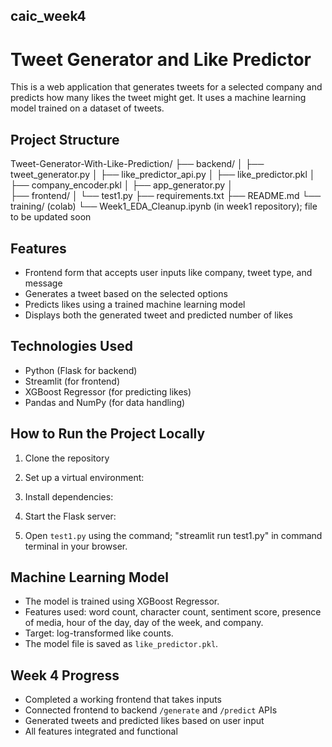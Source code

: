 ## caic_week4
# Tweet Generator and Like Predictor

This is a web application that generates tweets for a selected company and predicts how many likes the tweet might get. It uses a machine learning model trained on a dataset of tweets.

## Project Structure
Tweet-Generator-With-Like-Prediction/
├── backend/
│   ├── tweet_generator.py
│   ├── like_predictor_api.py
│   ├── like_predictor.pkl
│   ├── company_encoder.pkl
│   ├── app_generator.py
│   
├── frontend/
│   └── test1.py
├── requirements.txt
├── README.md
└── training/ (colab)
    └── Week1_EDA_Cleanup.ipynb (in week1 repository); file to be updated soon



## Features

- Frontend form that accepts user inputs like company, tweet type, and message
- Generates a tweet based on the selected options
- Predicts likes using a trained machine learning model
- Displays both the generated tweet and predicted number of likes

## Technologies Used

- Python (Flask for backend)
- Streamlit (for frontend)
- XGBoost Regressor (for predicting likes)
- Pandas and NumPy (for data handling)

## How to Run the Project Locally

1. Clone the repository
  
3. Set up a virtual environment:

4. Install dependencies:

5. Start the Flask server:

6. Open `test1.py` using the command; "streamlit run test1.py" in command terminal in your browser.

## Machine Learning Model

- The model is trained using XGBoost Regressor.
- Features used: word count, character count, sentiment score, presence of media, hour of the day, day of the week, and company.
- Target: log-transformed like counts.
- The model file is saved as `like_predictor.pkl`.

## Week 4 Progress

- Completed a working frontend that takes inputs
- Connected frontend to backend `/generate` and `/predict` APIs
- Generated tweets and predicted likes based on user input
- All features integrated and functional

